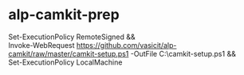 # alp-camkit-prep

Set-ExecutionPolicy RemoteSigned && \
Invoke-WebRequest https://github.com/vasicit/alp-camkit/raw/master/camkit-setup.ps1 -OutFile C:\camkit-setup.ps1 && \
Set-ExecutionPolicy LocalMachine



